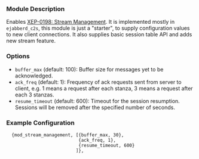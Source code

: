 ### Module Description
Enables [XEP-0198: Stream Management](http://xmpp.org/extensions/xep-0198.html). 
It is implemented mostly in `ejabberd_c2s`, this module is just a "starter", to supply configuration values to new client connections.
It also supplies basic session table API and adds new stream feature.

### Options

* `buffer_max` (default: 100): Buffer size for messages yet to be acknowledged.
* `ack_freq` (default: 1): Frequency of ack requests sent from server to client, e.g. 1 means a request after each stanza, 3 means a request after each 3 stanzas.
* `resume_timeout` (default: 600): Timeout for the session resumption. Sessions will be removed after the specified number of seconds.

### Example Configuration

```
  {mod_stream_management, [{buffer_max, 30},
                           {ack_freq, 1},
                           {resume_timeout, 600}
                          ]},
```

